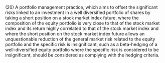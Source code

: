 (20) A portfolio management practice, which aims to offset the significant risks linked to an investment in a well diversified portfolio of shares by taking a short position on a stock market index future, where the composition of the equity portfolio is very close to that of the stock market index and its return highly correlated to that of the stock market index and where the short position on the stock market index future allows an unquestionable reduction of the general market risk related to the equity portfolio and the specific risk is insignificant, such as a beta-hedging of a well-diversified equity portfolio where the specific risk is considered to be insignificant, should be considered as complying with the hedging criteria.
